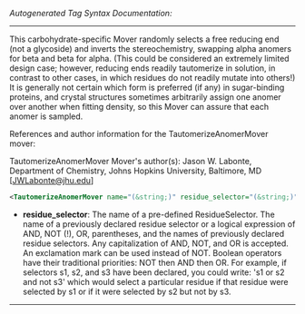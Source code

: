 <!-- THIS IS AN AUTOGENERATED FILE: Don't edit it directly, instead change the schema definition in the code itself. -->

_Autogenerated Tag Syntax Documentation:_

---
This carbohydrate-specific Mover randomly selects a free reducing end (not a glycoside) and inverts the stereochemistry, swapping alpha anomers for beta and beta for alpha.  (This could be considered an extremely limited design case; however, reducing ends readily tautomerize in solution, in contrast to other cases, in which residues do not readily mutate into others!)  It is generally not certain which form is preferred (if any) in sugar-binding proteins, and crystal structures sometimes arbitrarily assign one anomer over another when fitting density, so this Mover can assure that each anomer is sampled.

References and author information for the TautomerizeAnomerMover mover:

TautomerizeAnomerMover Mover's author(s):
Jason W. Labonte, Department of Chemistry, Johns Hopkins University, Baltimore, MD [JWLabonte@jhu.edu]

```xml
<TautomerizeAnomerMover name="(&string;)" residue_selector="(&string;)" />
```

-   **residue_selector**: The name of a pre-defined ResidueSelector. The name of a previously declared residue selector or a logical expression of AND, NOT (!), OR, parentheses, and the names of previously declared residue selectors. Any capitalization of AND, NOT, and OR is accepted. An exclamation mark can be used instead of NOT. Boolean operators have their traditional priorities: NOT then AND then OR. For example, if selectors s1, s2, and s3 have been declared, you could write: 's1 or s2 and not s3' which would select a particular residue if that residue were selected by s1 or if it were selected by s2 but not by s3.

---
